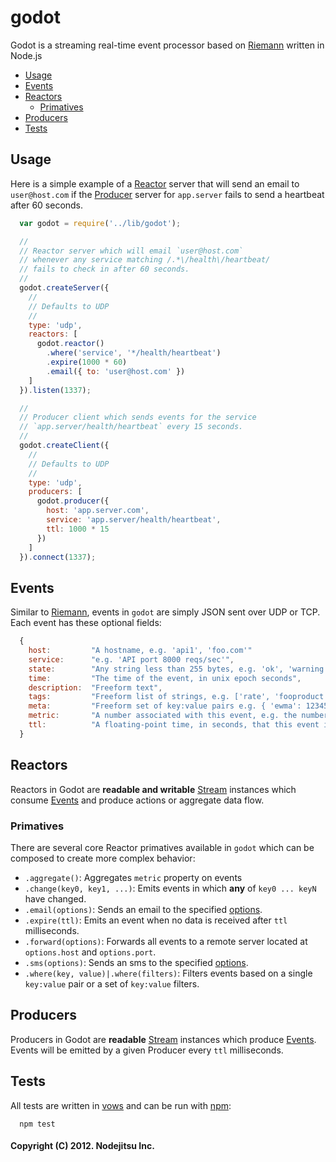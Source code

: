# godot

Godot is a streaming real-time event processor based on [Riemann][riemann] written in Node.js

* [Usage](#usage)
* [Events](#events)
* [Reactors](#reactors)
  * [Primatives](#primatives)
* [Producers](#producers)
* [Tests](#test)

## Usage

Here is a simple example of a [Reactor](#reactors) server that will send an email to `user@host.com` if the [Producer](#producer) server for `app.server` fails to send a heartbeat after 60 seconds.

``` js
  var godot = require('../lib/godot');

  //
  // Reactor server which will email `user@host.com`
  // whenever any service matching /.*\/health\/heartbeat/
  // fails to check in after 60 seconds.
  //
  godot.createServer({
    //
    // Defaults to UDP
    //
    type: 'udp',
    reactors: [
      godot.reactor()
        .where('service', '*/health/heartbeat')
        .expire(1000 * 60)
        .email({ to: 'user@host.com' })
    ]
  }).listen(1337);

  //
  // Producer client which sends events for the service
  // `app.server/health/heartbeat` every 15 seconds.
  //
  godot.createClient({
    //
    // Defaults to UDP
    //
    type: 'udp',
    producers: [
      godot.producer({
        host: 'app.server.com',
        service: 'app.server/health/heartbeat',
        ttl: 1000 * 15
      })
    ]
  }).connect(1337);
```

## Events
Similar to [Riemann][riemann], events in `godot` are simply JSON sent over UDP or TCP. Each event has these optional fields:

``` js
  {
    host:         "A hostname, e.g. 'api1', 'foo.com'"
    service:      "e.g. 'API port 8000 reqs/sec'",
    state:        "Any string less than 255 bytes, e.g. 'ok', 'warning', 'critical'",
    time:         "The time of the event, in unix epoch seconds",
    description:  "Freeform text",
    tags:         "Freeform list of strings, e.g. ['rate', 'fooproduct', 'transient']",
    meta:         "Freeform set of key:value pairs e.g. { 'ewma': 12345 }",
    metric:       "A number associated with this event, e.g. the number of reqs/sec.",
    ttl:          "A floating-point time, in seconds, that this event is considered valid for."
  }
```

## Reactors
Reactors in Godot are **readable and writable** [Stream][stream] instances which consume [Events](#events) and produce actions or aggregate data flow.

### Primatives

There are several core Reactor primatives available in `godot` which can be composed to create more complex behavior:

* `.aggregate()`: Aggregates `metric` property on events
* `.change(key0, key1, ...)`: Emits events in which **any** of `key0 ... keyN` have changed.
* `.email(options)`: Sends an email to the specified [options][email-options].
* `.expire(ttl)`: Emits an event when no data is received after `ttl` milliseconds.
* `.forward(options)`: Forwards all events to a remote server located at `options.host` and `options.port`.
* `.sms(options)`: Sends an sms to the specified [options][sms-options].
* `.where(key, value)|.where(filters)`: Filters events based on a single `key:value` pair or a set of `key:value` filters.

## Producers
Producers in Godot are **readable** [Stream][stream] instances which produce [Events](#events). Events will be emitted by a given Producer every `ttl` milliseconds.

## Tests

All tests are written in [vows][vows] and can be run with [npm][npm]:

```
  npm test
```

#### Copyright (C) 2012. Nodejitsu Inc.

[riemann]: http://aphyr.github.com/riemann/
[stream]: http://nodejs.org/api/stream.html
[email-options]: https://github.com/nodejitsu/godot/tree/master/lib/godot/reactor/email.js
[sms-options]: https://github.com/nodejitsu/godot/blob/master/lib/godot/reactor/sms.js
[npm]: https://npmjs.org
[vows]: http://vowsjs.org/
